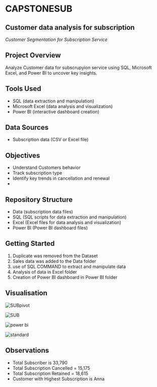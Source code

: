 # CAPSTONESUB
## Customer data analysis for subscription 
*Customer Segmentation for Subscription Service*

## Project Overview

Analyze Customer data for subscrupyion service using SQL, Microsoft Excel, and Power BI to uncover key insights.

## Tools Used

* SQL (data extraction and manipulation)
* Microsoft Excel (data analysis and visualization)
* Power BI (interactive dashboard creation)

## Data Sources

* Subscription data (CSV or Excel file)

## Objectives

* Understand Customers behavior
* Track subscription type
* Identify key trends in cancellation and renewal
* 
## Repository Structure

* Data (subscription data files)
* SQL (SQL scripts for data extraction and manipulation)
* Excel (Excel files for data analysis and visualization)
* Power BI (Power BI dashboard files)

## Getting Started
1. Duplicate was removed from the Dataset 
2. Sales data was added to the Data folder
3. use of SQL COMMAND  to extract and manipulate data
4. Analysis of data in Excel folder
5. Creation of Power BI dashboard in Power BI folder

## Visualisation

![SUBpivot](https://github.com/user-attachments/assets/16a0b6c8-6eb6-4ae4-ae09-a73cf07e7850)

![SUB](https://github.com/user-attachments/assets/cd1faa9d-2fa3-4758-a467-6ed0471b672c)

![power bi](https://github.com/user-attachments/assets/63aa3a06-e704-4a7a-83c5-bdf7e9460cb0)

![standard](https://github.com/user-attachments/assets/6ca719d2-c0e1-4b16-90cc-cd88440fe835)

## Observations
- Total Subscriber is 33,790
- Total Subscription Cancelled = 15,175
- Total Subscription Retained = 18,615
- Customer with Highest Subscription is Anna 
